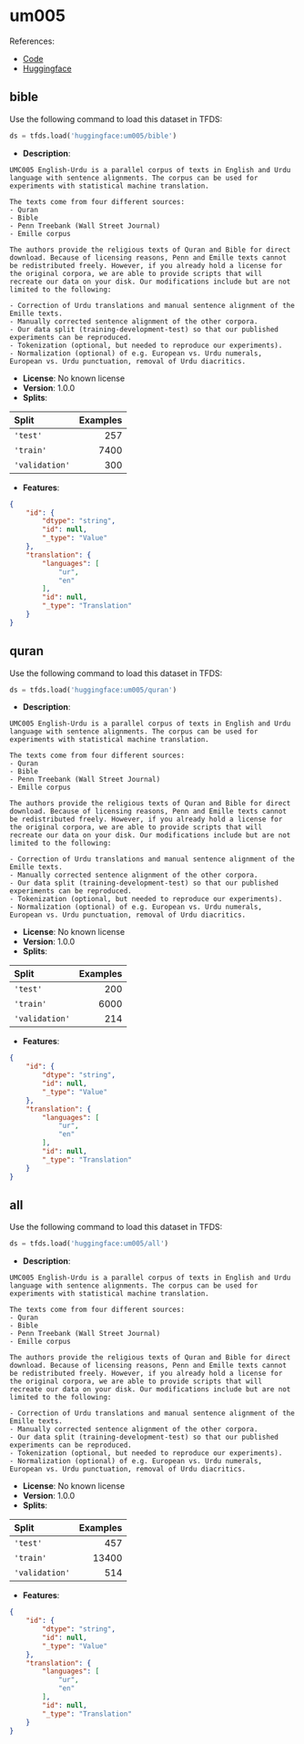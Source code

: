# um005

References:

*   [Code](https://github.com/huggingface/datasets/blob/master/datasets/um005)
*   [Huggingface](https://huggingface.co/datasets/um005)


## bible


Use the following command to load this dataset in TFDS:

```python
ds = tfds.load('huggingface:um005/bible')
```

*   **Description**:

```
UMC005 English-Urdu is a parallel corpus of texts in English and Urdu language with sentence alignments. The corpus can be used for experiments with statistical machine translation.

The texts come from four different sources:
- Quran
- Bible
- Penn Treebank (Wall Street Journal)
- Emille corpus

The authors provide the religious texts of Quran and Bible for direct download. Because of licensing reasons, Penn and Emille texts cannot be redistributed freely. However, if you already hold a license for the original corpora, we are able to provide scripts that will recreate our data on your disk. Our modifications include but are not limited to the following:

- Correction of Urdu translations and manual sentence alignment of the Emille texts.
- Manually corrected sentence alignment of the other corpora.
- Our data split (training-development-test) so that our published experiments can be reproduced.
- Tokenization (optional, but needed to reproduce our experiments).
- Normalization (optional) of e.g. European vs. Urdu numerals, European vs. Urdu punctuation, removal of Urdu diacritics.
```

*   **License**: No known license
*   **Version**: 1.0.0
*   **Splits**:

Split  | Examples
:----- | -------:
`'test'` | 257
`'train'` | 7400
`'validation'` | 300

*   **Features**:

```json
{
    "id": {
        "dtype": "string",
        "id": null,
        "_type": "Value"
    },
    "translation": {
        "languages": [
            "ur",
            "en"
        ],
        "id": null,
        "_type": "Translation"
    }
}
```



## quran


Use the following command to load this dataset in TFDS:

```python
ds = tfds.load('huggingface:um005/quran')
```

*   **Description**:

```
UMC005 English-Urdu is a parallel corpus of texts in English and Urdu language with sentence alignments. The corpus can be used for experiments with statistical machine translation.

The texts come from four different sources:
- Quran
- Bible
- Penn Treebank (Wall Street Journal)
- Emille corpus

The authors provide the religious texts of Quran and Bible for direct download. Because of licensing reasons, Penn and Emille texts cannot be redistributed freely. However, if you already hold a license for the original corpora, we are able to provide scripts that will recreate our data on your disk. Our modifications include but are not limited to the following:

- Correction of Urdu translations and manual sentence alignment of the Emille texts.
- Manually corrected sentence alignment of the other corpora.
- Our data split (training-development-test) so that our published experiments can be reproduced.
- Tokenization (optional, but needed to reproduce our experiments).
- Normalization (optional) of e.g. European vs. Urdu numerals, European vs. Urdu punctuation, removal of Urdu diacritics.
```

*   **License**: No known license
*   **Version**: 1.0.0
*   **Splits**:

Split  | Examples
:----- | -------:
`'test'` | 200
`'train'` | 6000
`'validation'` | 214

*   **Features**:

```json
{
    "id": {
        "dtype": "string",
        "id": null,
        "_type": "Value"
    },
    "translation": {
        "languages": [
            "ur",
            "en"
        ],
        "id": null,
        "_type": "Translation"
    }
}
```



## all


Use the following command to load this dataset in TFDS:

```python
ds = tfds.load('huggingface:um005/all')
```

*   **Description**:

```
UMC005 English-Urdu is a parallel corpus of texts in English and Urdu language with sentence alignments. The corpus can be used for experiments with statistical machine translation.

The texts come from four different sources:
- Quran
- Bible
- Penn Treebank (Wall Street Journal)
- Emille corpus

The authors provide the religious texts of Quran and Bible for direct download. Because of licensing reasons, Penn and Emille texts cannot be redistributed freely. However, if you already hold a license for the original corpora, we are able to provide scripts that will recreate our data on your disk. Our modifications include but are not limited to the following:

- Correction of Urdu translations and manual sentence alignment of the Emille texts.
- Manually corrected sentence alignment of the other corpora.
- Our data split (training-development-test) so that our published experiments can be reproduced.
- Tokenization (optional, but needed to reproduce our experiments).
- Normalization (optional) of e.g. European vs. Urdu numerals, European vs. Urdu punctuation, removal of Urdu diacritics.
```

*   **License**: No known license
*   **Version**: 1.0.0
*   **Splits**:

Split  | Examples
:----- | -------:
`'test'` | 457
`'train'` | 13400
`'validation'` | 514

*   **Features**:

```json
{
    "id": {
        "dtype": "string",
        "id": null,
        "_type": "Value"
    },
    "translation": {
        "languages": [
            "ur",
            "en"
        ],
        "id": null,
        "_type": "Translation"
    }
}
```


